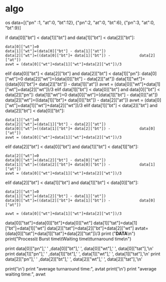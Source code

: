 # algo
os
data=[{"pn" :1, "at":0, "bt":12}, {"pn":2, "at":0, "bt":6}, {"pn":3, "at":0, "bt":9}]

if  data[0]["bt"] < data[1]["bt"] and data[1]["bt"] < data[2]["bt"]:

	data[0]["wt"]=0
	data[1]["wt"]=(data[0]["bt"] - data[1]["at"])
	data[2]["wt"]=((data[0]["bt"]+ data[1]["bt"]) - 			data[2]["at"])
	avwt = (data[0]["wt"]+data[1]["wt"]+data[2]["wt"])/3
elif data[0]["bt"] < data[2]["bt"] and data[2]["bt"] < data[1]["pn"]:
	data[0]["wt"]=0
	data[2]["wt"]=(data[0]["bt"] - data[2]["at"])
	data[1]["wt"]=((data[0]["bt"]+ data[2]["bt"]) - 			data[1]["at"])
	avwt = (data[0]["wt"]+data[1]["wt"]+data[2]["wt"])/3
elif data[1]["bt"] < data[0]["bt"] and data[0]["bt"] < data[2]["pn"]:
	data[1]["wt"]=0
	data[0]["wt"]=(data[1]["bt"] - data[0]["at"])
	data[2]["wt"]=((data[1]["bt"]+ data[0]["bt"]) - 			data[2]["at"])
	avwt = (data[0]["wt"]+data[1]["wt"]+data[2]["wt"])/3
elif  data[1]["bt"] < data[2]["bt"] and data[2]["bt"] < data[0]["bt"]:

	data[1]["wt"]=0
	data[2]["wt"]=(data[1]["bt"] - data[2]["at"])
	data[0]["wt"]=((data[1]["bt"]+ data[2]["bt"]) - 			data[0]["at"])
	avwt = (data[0]["wt"]+data[1]["wt"]+data[2]["wt"])/3
elif  data[2]["bt"] < data[0]["bt"] and data[1]["bt"] < data[1]["bt"]:

	data[2]["wt"]=0
	data[0]["wt"]=(data[2]["bt"] - data[0]["at"])
	data[1]["wt"]=((data[2]["bt"]+ data[0]["bt"]) - 			data[1]["at"])
	avwt = (data[0]["wt"]+data[1]["wt"]+data[2]["wt"])/3
elif  data[2]["bt"] < data[1]["bt"] and data[1]["bt"] < data[0]["bt"]:

	data[2]["wt"]=0
	data[1]["wt"]=(data[2]["bt"] - data[1]["at"])
	data[0]["wt"]=((data[2]["bt"]+ data[1]["bt"]) - 			data[0]["at"])

	avwt = (data[0]["wt"]+data[1]["wt"]+data[2]["wt"])/3

data[0]["tat"]=data[0]["bt"]+data[0]["wt"]
data[1]["tat"]=data[1]["bt"]+data[1]["wt"]
data[2]["tat"]=data[2]["bt"]+data[2]["wt"]
avtat=(data[0]["tat"]+data[1]["tat"]+data[2]["tat"])/3
print ("________DATA________\n")
print("Process\t Burst time\tWaiting time\tturnaround time\n")

print data[0]["pn"],'      ' ,data[0]["bt"],'            ', data[0]["wt"],'            ', data[0]["tat"],'\n'
print data[1]["pn"],'      ' ,data[1]["bt"],'            ', data[1]["wt"],'            ', data[1]["tat"],'\n'
print data[2]["pn"],'      ' ,data[2]["bt"],'            ', data[2]["wt"],'            ', data[2]["tat"],'\n'


print('\n')
print "average turnaround time:", avtat
print('\n')
print "average waiting time:", avwt


